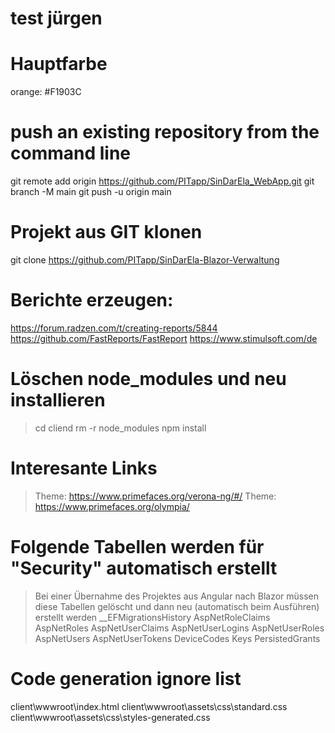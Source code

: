 # test jürgen
# Hauptfarbe 
orange: #F1903C

# push an existing repository from the command line
git remote add origin https://github.com/PITapp/SinDarEla_WebApp.git
git branch -M main
git push -u origin main

# Projekt aus GIT klonen
git clone https://github.com/PITapp/SinDarEla-Blazor-Verwaltung

# Berichte erzeugen:
https://forum.radzen.com/t/creating-reports/5844
https://github.com/FastReports/FastReport
https://www.stimulsoft.com/de

# Löschen node_modules und neu installieren
> cd cliend 
> rm -r node_modules
> npm install

# Interesante Links
> Theme: https://www.primefaces.org/verona-ng/#/
> Theme: https://www.primefaces.org/olympia/

# Folgende Tabellen werden für "Security" automatisch erstellt
> Bei einer Übernahme des Projektes aus Angular nach Blazor müssen diese Tabellen gelöscht und dann neu (automatisch beim Ausführen) erstellt werden 
__EFMigrationsHistory
AspNetRoleClaims
AspNetRoles
AspNetUserClaims
AspNetUserLogins
AspNetUserRoles
AspNetUsers
AspNetUserTokens
DeviceCodes
Keys
PersistedGrants

# Code generation ignore list
client\wwwroot\index.html
client\wwwroot\assets\css\standard.css
client\wwwroot\assets\css\styles-generated.css
